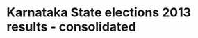 Karnataka State elections 2013 results - consolidated
=====================================================

